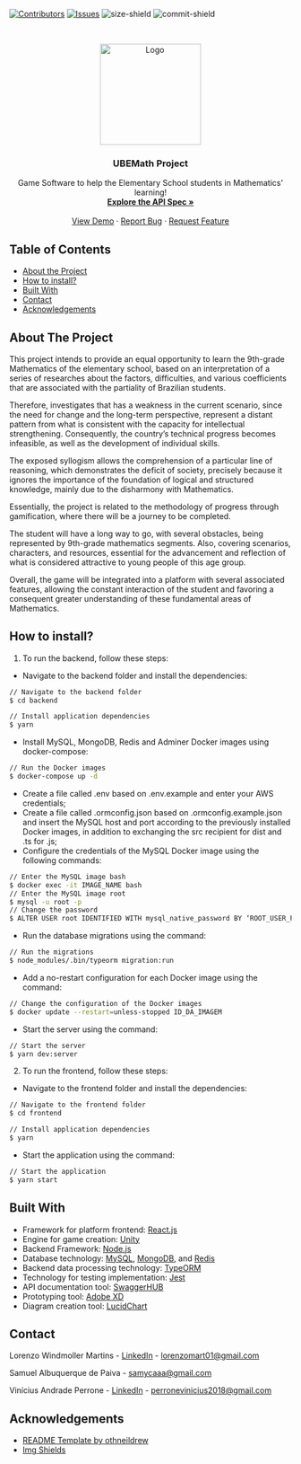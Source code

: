 [![Contributors][contributors-shield]][contributors-url]
[![Issues][issues-shield]][issues-url]
![size-shield]
![commit-shield]

<br />
<p align="center">
  <a href="https://github.com/lorenzowind/UBEMath">
    <img src="logo.png" alt="Logo" width="180" height="180">
  </a>

  <h3 align="center">UBEMath Project</h3>

  <p align="center">
    Game Software to help the Elementary School students in Mathematics' learning!
    <br />
    <a href="https://app.swaggerhub.com/apis/lorenzowind/UBEMath/1.0.0"><strong>Explore the API Spec »</strong></a>
    <br />
    <br />
    <a href="https://ubemath.netlify.app/">View Demo</a>
    ·
    <a href="https://github.com/lorenzowind/UBEMath/issues/new">Report Bug</a>
    ·
    <a href="https://github.com/lorenzowind/UBEMath/issues/new">Request Feature</a>
  </p>
</p>

## Table of Contents
* [About the Project](#about-the-project)
* [How to install?](#how-to-install)
* [Built With](#built-with)
* [Contact](#contact)
* [Acknowledgements](#acknowledgements)

## About The Project
This project intends to provide an equal opportunity to learn the 9th-grade Mathematics of the elementary school, based on an interpretation of a series of researches about the factors, difficulties, and various coefficients that are associated with the partiality of Brazilian students. 

Therefore, investigates that has a weakness in the current scenario, since the need for change and the long-term perspective, represent a distant pattern from what is consistent with the capacity for intellectual strengthening. Consequently, the country’s technical progress becomes infeasible, as well as the development of individual skills. 

The exposed syllogism allows the comprehension of a particular line of reasoning, which demonstrates the deficit of society, precisely because it ignores the importance of the foundation of logical and structured knowledge, mainly due to the disharmony with Mathematics. 

Essentially, the project is related to the methodology of progress through gamification, where there will be a journey to be completed. 

The student will have a long way to go, with several obstacles, being represented by 9th-grade mathematics segments. Also, covering scenarios, characters, and resources, essential for the advancement and reflection of what is considered attractive to young people of this age group. 

Overall, the game will be integrated into a platform with several associated features, allowing the constant interaction of the student and favoring a consequent greater understanding of these fundamental areas of Mathematics.

## How to install?
1. To run the backend, follow these steps:
- Navigate to the backend folder and install the dependencies:
```bash
// Navigate to the backend folder
$ cd backend

// Install application dependencies
$ yarn
```
- Install MySQL, MongoDB, Redis and Adminer Docker images using docker-compose:
```bash
// Run the Docker images
$ docker-compose up -d
```
- Create a file called .env based on .env.example and enter your AWS credentials;
- Create a file called .ormconfig.json based on .ormconfig.example.json and insert the MySQL host and port according to the previously installed Docker images, in addition to exchanging the src recipient for dist and .ts for .js;
- Configure the credentials of the MySQL Docker image using the following commands:
```bash
// Enter the MySQL image bash
$ docker exec -it IMAGE_NAME bash
// Enter the MySQL image root
$ mysql -u root -p
// Change the password
$ ALTER USER root IDENTIFIED WITH mysql_native_password BY ‘ROOT_USER_PASSWORD’;
```
- Run the database migrations using the command:
```bash
// Run the migrations
$ node_modules/.bin/typeorm migration:run
```
- Add a no-restart configuration for each Docker image using the command:
```bash
// Change the configuration of the Docker images
$ docker update --restart=unless-stopped ID_DA_IMAGEM
```
- Start the server using the command:
```bash
// Start the server
$ yarn dev:server
```
2. To run the frontend, follow these steps:
- Navigate to the frontend folder and install the dependencies:
```bash
// Navigate to the frontend folder
$ cd frontend

// Install application dependencies
$ yarn
```
- Start the application using the command:
```bash
// Start the application
$ yarn start
```

## Built With
* Framework for platform frontend: [React.js](https://reactjs.org/)
* Engine for game creation: [Unity](https://unity.com)
* Backend Framework: [Node.js](https://nodejs.org)
* Database technology: [MySQL](https://www.mysql.com/), [MongoDB](https://www.mongodb.com/), and [Redis](https://redis.io/)
* Backend data processing technology: [TypeORM](https://typeorm.io)
* Technology for testing implementation: [Jest](https://jestjs.io/)
* API documentation tool: [SwaggerHUB](https://swagger.io/tools/swaggerhub/)
* Prototyping tool: [Adobe XD](https://www.adobe.com/br/products/xd/features.html)
* Diagram creation tool: [LucidChart](https://www.lucidchart.com/pages/pt)

## Contact
Lorenzo Windmoller Martins - [LinkedIn](https://www.linkedin.com/in/lorenzo-windmoller-martins/) - lorenzomart01@gmail.com

Samuel Albuquerque de Paiva - samycaaa@gmail.com

Vinícius Andrade Perrone - [LinkedIn](https://www.linkedin.com/in/vinicius-perrone/) - perronevinicius2018@gmail.com

## Acknowledgements
* [README Template by othneildrew](https://github.com/othneildrew/Best-README-Template)
* [Img Shields](https://shields.io)

[contributors-shield]: https://img.shields.io/github/contributors/lorenzowind/UBEMath?style=flat-square
[contributors-url]: https://github.com/lorenzowind/UBEMath/graphs/contributors

[issues-shield]: https://img.shields.io/github/issues/lorenzowind/UBEMath?style=flat-square
[issues-url]: https://github.com/lorenzowind/UBEMath/issues

[size-shield]: https://img.shields.io/github/repo-size/lorenzowind/UBEMath?style=flat-square

[commit-shield]: https://img.shields.io/github/last-commit/lorenzowind/UBEMath?style=flat-square
